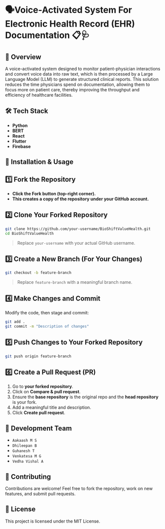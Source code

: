 
# 🗣️Voice-Activated System For Electronic Health Record (EHR) Documentation 📋🩺

## 📌 Overview
A voice-activated system designed to monitor patient-physician interactions and convert voice data into raw text, which is then processed by a Large Language Model (LLM) to generate structured clinical reports. This solution reduces the time physicians spend on documentation, allowing them to focus more on patient care, thereby improving the throughput and efficiency of healthcare facilities.

## 🛠️ Tech Stack
- **Python** 
- **BERT**
- **React**
- **Flutter**
- **Firebase**
## 🚀 Installation & Usage

## 1️⃣ Fork the Repository
- **Click the **Fork** button (top-right corner).**
- **This creates a copy of the repository under your GitHub account.**

## 2️⃣ Clone Your Forked Repository
```sh
git clone https://github.com/your-username/BioShiftValueHealth.git
cd BioShiftValueHealth
```
> Replace `your-username` with your actual GitHub username.

## 3️⃣ Create a New Branch (For Your Changes)
```sh
git checkout -b feature-branch
```
> Replace `feature-branch` with a meaningful branch name.

## 4️⃣ Make Changes and Commit
Modify the code, then stage and commit:
```sh
git add .
git commit -m "Description of changes"
```

## 5️⃣ Push Changes to Your Forked Repository
```sh
git push origin feature-branch
```

## 6️⃣ Create a Pull Request (PR)
1. Go to **your forked repository**.
2. Click on **Compare & pull request**.
3. Ensure the **base repository** is the original repo and the **head repository** is your fork.
4. Add a meaningful title and description.
5. Click **Create pull request**.

## 👥 Development Team
- `Aakaash M S`
- `Dhileepan B`
- `Guhanesh T`
- `Venkatesa M G`
- `Vedha Vishal A`


## 🤝 Contributing  
Contributions are welcome! Feel free to fork the repository, work on new features, and submit pull requests.  

## 📝 License  
This project is licensed under the MIT License. 
